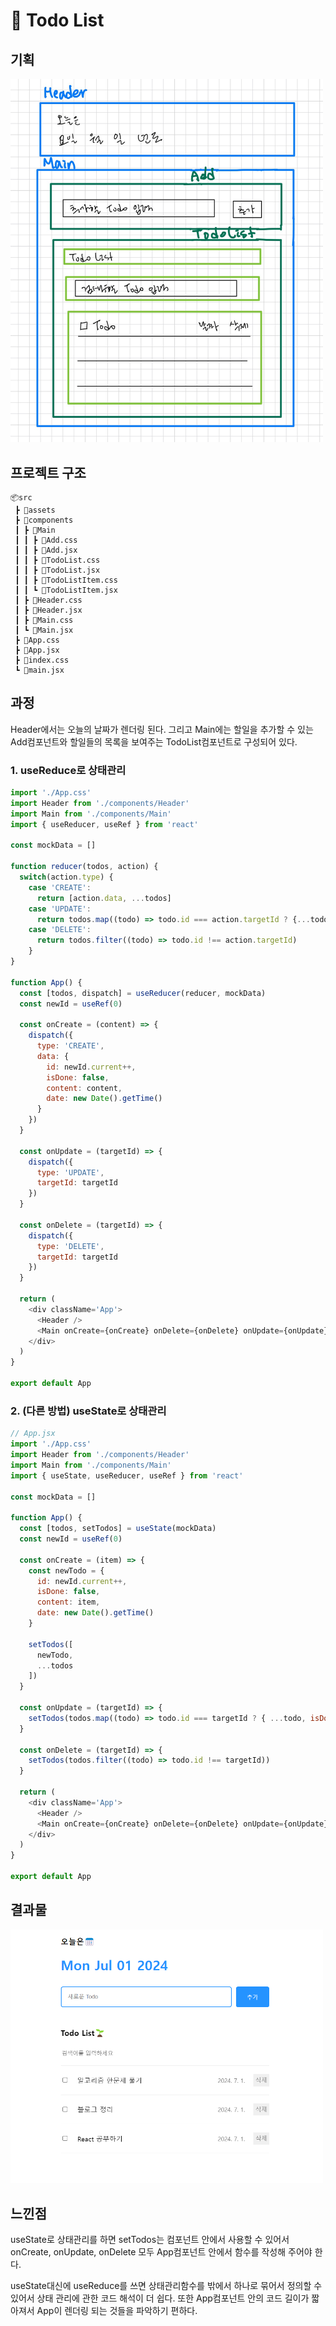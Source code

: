 # 📒 Todo List

## 기획
<img src="./img/plan.jpg" alt="PlanImage" width="500">


## 프로젝트 구조
```
📦src
 ┣ 📂assets
 ┣ 📂components
 ┃ ┣ 📂Main
 ┃ ┃ ┣ 📜Add.css
 ┃ ┃ ┣ 📜Add.jsx
 ┃ ┃ ┣ 📜TodoList.css
 ┃ ┃ ┣ 📜TodoList.jsx
 ┃ ┃ ┣ 📜TodoListItem.css
 ┃ ┃ ┗ 📜TodoListItem.jsx
 ┃ ┣ 📜Header.css
 ┃ ┣ 📜Header.jsx
 ┃ ┣ 📜Main.css
 ┃ ┗ 📜Main.jsx
 ┣ 📜App.css
 ┣ 📜App.jsx
 ┣ 📜index.css
 ┗ 📜main.jsx
```


## 과정
Header에서는 오늘의 날짜가 렌더링 된다. 그리고 Main에는 할일을 추가할 수 있는 Add컴포넌트와 할일들의 목록을 보여주는 TodoList컴포넌트로 구성되어 있다.

### 1. useReduce로 상태관리

```javascript
import './App.css'
import Header from './components/Header'
import Main from './components/Main'
import { useReducer, useRef } from 'react'

const mockData = []

function reducer(todos, action) {
  switch(action.type) {
    case 'CREATE':
      return [action.data, ...todos]
    case 'UPDATE':
      return todos.map((todo) => todo.id === action.targetId ? {...todo, isDone: !todo.isDone} : todo)
    case 'DELETE':
      return todos.filter((todo) => todo.id !== action.targetId)
    }
}

function App() {
  const [todos, dispatch] = useReducer(reducer, mockData)
  const newId = useRef(0)

  const onCreate = (content) => {
    dispatch({
      type: 'CREATE',
      data: {
        id: newId.current++,
        isDone: false,
        content: content,
        date: new Date().getTime()
      }
    })
  }

  const onUpdate = (targetId) => {
    dispatch({
      type: 'UPDATE',
      targetId: targetId
    })
  }

  const onDelete = (targetId) => {
    dispatch({
      type: 'DELETE',
      targetId: targetId
    })
  }

  return (
    <div className='App'>
      <Header />
      <Main onCreate={onCreate} onDelete={onDelete} onUpdate={onUpdate} todos={todos} />
    </div>
  )
}

export default App
```

### 2. (다른 방법) useState로 상태관리

```javascript
// App.jsx
import './App.css'
import Header from './components/Header'
import Main from './components/Main'
import { useState, useReducer, useRef } from 'react'

const mockData = []

function App() {
  const [todos, setTodos] = useState(mockData)
  const newId = useRef(0)

  const onCreate = (item) => {
    const newTodo = {
      id: newId.current++,
      isDone: false,
      content: item,
      date: new Date().getTime()
    }

    setTodos([
      newTodo,
      ...todos
    ])
  }

  const onUpdate = (targetId) => {
    setTodos(todos.map((todo) => todo.id === targetId ? { ...todo, isDone: !todo.isDone } : todo))
  }

  const onDelete = (targetId) => {
    setTodos(todos.filter((todo) => todo.id !== targetId))
  }

  return (
    <div className='App'>
      <Header />
      <Main onCreate={onCreate} onDelete={onDelete} onUpdate={onUpdate} todos={todos} />
    </div>
  )
}

export default App
```


## 결과물
<img src="./img/todo-list.png" alt="WebPageImage" width="500">


## 느낀점
useState로 상태관리를 하면 setTodos는 컴포넌트 안에서 사용할 수 있어서 onCreate, onUpdate, onDelete 모두 App컴포넌트 안에서 함수를 작성해 주어야 한다. 

useState대신에 useReduce를 쓰면 상태관리함수를 밖에서 하나로 묶어서 정의할 수 있어서 상태 관리에 관한 코드 해석이 더 쉽다. 또한 App컴포넌트 안의 코드 길이가 짧아져서 App이 렌더링 되는 것들을 파악하기 편하다.

